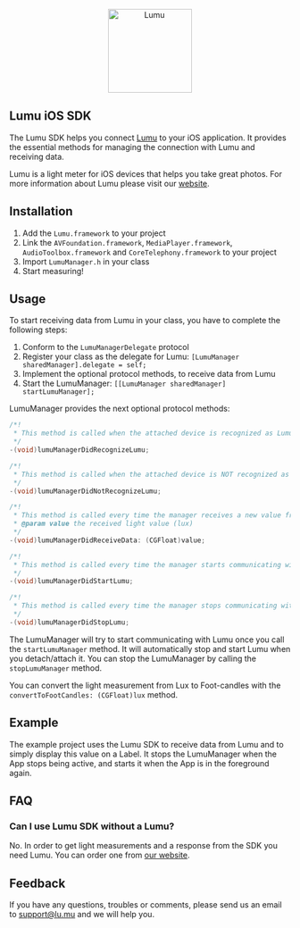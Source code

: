 <p align="center">
  <a href="http://lu.mu/"><img src="https://cdn.shopify.com/s/files/1/0353/5253/files/lumu_logo_8291d4ae-31a0-47a8-a725-05c27b759114_100x@2x.jpg?v=1480334066" alt="Lumu" title="Lumu" width="150px" /></a>
</p>

## Lumu iOS SDK

The Lumu SDK helps you connect [Lumu](http://lu.mu/) to your iOS application. It provides the essential methods for managing the connection with Lumu and receiving data.

Lumu is a light meter for iOS devices that helps you take great photos. For more information about Lumu please visit our [website](http://lu.mu/).

## Installation

1. Add the ``Lumu.framework`` to your project
2. Link the ``AVFoundation.framework``, ``MediaPlayer.framework``, ``AudioToolbox.framework`` and ``CoreTelephony.framework`` to your project
3. Import ``LumuManager.h`` in your class
4. Start measuring!

## Usage

To start receiving data from Lumu in your class, you have to complete the following steps:

1. Conform to the ``LumuManagerDelegate`` protocol
2. Register your class as the delegate for Lumu: ``[LumuManager sharedManager].delegate = self;``
3. Implement the optional protocol methods, to receive data from Lumu
4. Start the LumuManager: ``[[LumuManager sharedManager] startLumuManager];``

LumuManager provides the next optional protocol methods: 
```objectivec
/*!
 * This method is called when the attached device is recognized as Lumu.
 */
-(void)lumuManagerDidRecognizeLumu;

/*!
 * This method is called when the attached device is NOT recognized as Lumu.
 */
-(void)lumuManagerDidNotRecognizeLumu;

/*!
 * This method is called every time the manager receives a new value from Lumu.
 * @param value the received light value (lux)
 */
-(void)lumuManagerDidReceiveData: (CGFloat)value;

/*!
 * This method is called every time the manager starts communicating with Lumu.
 */
-(void)lumuManagerDidStartLumu;

/*!
 * This method is called every time the manager stops communicating with Lumu.
 */
-(void)lumuManagerDidStopLumu;
```

The LumuManager will try to start communicating with Lumu once you call the ``startLumuManager`` method. It will automatically stop and start Lumu when you detach/attach it. You can stop the LumuManager by calling the ``stopLumuManager`` method.

You can convert the light measurement from Lux to Foot-candles with the ``convertToFootCandles: (CGFloat)lux`` method.

## Example

The example project uses the Lumu SDK to receive data from Lumu and to simply display this value on a Label.
It stops the LumuManager when the App stops being active, and starts it when the App is in the foreground again.


## FAQ

### Can I use Lumu SDK without a Lumu?

No. In order to get light measurements and a response from the SDK you need Lumu. You can order one from [our website](http://lu.mu/).

## Feedback

If you have any questions, troubles or comments, please send us an email to support@lu.mu and we will help you.
